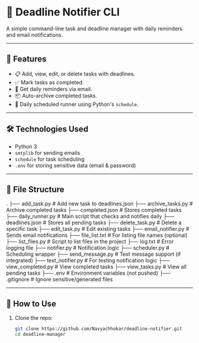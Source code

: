 # 📅 Deadline Notifier CLI

A simple command-line task and deadline manager with daily reminders and email notifications.

---

## 🚀 Features

- 📋 Add, view, edit, or delete tasks with deadlines.
- ✅ Mark tasks as completed.
- 📨 Get daily reminders via email.
- 📦 Auto-archive completed tasks.
- 📅 Daily scheduled runner using Python's `schedule`.

---

## 🛠️ Technologies Used

- Python 3
- `smtplib` for sending emails
- `schedule` for task scheduling
- `.env` for storing sensitive data (email & password)

---

## 📂 File Structure

.
├── add_task.py # Add new task to deadlines.json
├── archive_tasks.py # Archive completed tasks
├── completed.json # Stores completed tasks
├── daily_runner.py # Main script that checks and notifies daily
├── deadlines.json # Stores all pending tasks
├── delete_task.py # Delete a specific task
├── edit_task.py # Edit existing tasks
├── email_notifier.py # Sends email notifications
├── file_list.txt # For listing file names (optional)
├── list_files.py # Script to list files in the project
├── log.txt # Error logging file
├── notifier.py # Notification logic
├── scheduler.py # Scheduling wrapper
├── send_message.py # Text message support (if integrated)
├── test_notifier.py # For testing notification logic
├── view_completed.py # View completed tasks
├── view_tasks.py # View all pending tasks
├── .env # Environment variables (not pushed)
├── .gitignore # Ignore sensitive/generated files

---

## 🧪 How to Use

1. Clone the repo:
   ```bash
   git clone https://github.com/Navyachhokar/deadline-notifier.git
   cd deadline-manager
